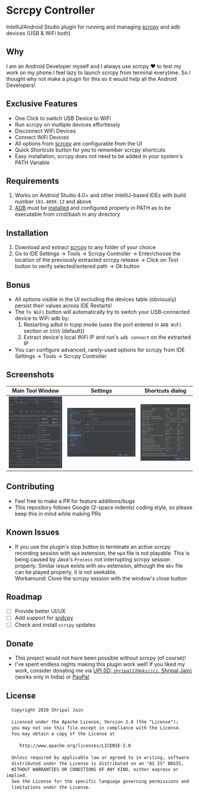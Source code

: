 # Scrcpy Controller
IntelliJ/Android Studio plugin for running and managing [scrcpy](https://github.com/Genymobile/scrcpy) and adb devices (USB & WiFi both)

## Why
I am an Android Developer myself and I always use scrcpy ❤ to test my work on my phone.I feel lazy to launch scrcpy from terminal everytime. So I thought why not make a plugin for this so it would help all the Android
 Developers!

## Exclusive Features
- One Click to switch USB Device to WiFi
- Run scrcpy on multiple devices effortlessly
- Disconnect WiFi Devices
- Connect WiFi Devices
- All options from [scrcpy](https://github.com/Genymobile/scrcpy) are configurable from the UI
- Quick *Shortcuts* button for you to remember scrcpy shortcuts
- Easy installation, scrcpy does not need to be added in your system's PATH Variable

## Requirements
1. Works on Android Studio 4.0+ and other IntelliJ-based IDEs with build number `193.4099.13` and above 
2. [ADB](https://developer.android.com/studio/releases/platform-tools) must be [installed](https://www.xda-developers.com/adb-fastboot-any-directory-windows-linux/) and configured
 properly in PATH as
 to be executable from cmd/bash in any directory

## Installation
1. Download and extract [scrcpy]() to any folder of your choice
2. Go to IDE Settings -> Tools -> Scrcpy Controller -> Enter/choose the location of the previously extracted scrcpy release -> Click on *Test* button to verify selected/entered path -> *Ok* button

## Bonus
- All options visible in the UI excluding the devices table (obviously) persist their values across IDE Restarts!
- The `To WiFi` button will automatically try to switch your USB-connected device to WiFi adb by:
    1. Restarting adbd in tcpip mode (uses the port entered in `ADB WiFi` section or `5555` (default))
    2. Extract device's local WiFi IP and run's `adb connect` on the extracted IP
- You can configure advanced, rarely-used options for scrcpy from IDE Settings -> Tools -> Scrcpy Controller

## Screenshots
| Main Tool Window | Settings | Shortcuts dialog |
|----------------|---------------------|-------------------|
| ![Main Tool Window](/screens/main.png?raw=true) | ![Settings](/screens/settings.png?raw=true) | ![Shortcuts Dialog](/screens/shortcuts.png?raw=true) |

## Contributing
- Feel free to make a PR for feature additions/bugs
- This repository follows Google (2-space indents) coding style, so please keep this in mind while making PRs

## Known Issues
- If you use the plugin's stop button to terminate an active scrcpy recording session with `mp4` extension, the `mp4` file is not playable. This is being caused by Java's `Process` not interrupting scrcpy session
 properly. Similar issue exists with `mkv` extension, although the `mkv` file can be played properly, it is not seekable.<br>
 Workaround: Close the scrcpy session with the window's close button

## Roadmap
- [ ] Provide better UI/UX
- [ ] Add support for [sndcpy](https://github.com/rom1v/sndcpy)
- [ ] Check and install `scrcpy` updates 

## Donate
- This project would not have been possible without scrcpy (of course)!
- I've spent endless nights making this plugin work well! If you liked my work, consider donating me via [UPI (ID: `shripal17@okicici`, Shripal Jain)](https://kutt.it/shripal17UPI) (works only in India) or [PayPal
](https://paypal.me/shripaul17)

## License

      
      Copyright 2020 Shripal Jain

      Licensed under the Apache License, Version 2.0 (the "License");
      you may not use this file except in compliance with the License.
      You may obtain a copy of the License at
      
         http://www.apache.org/licenses/LICENSE-2.0
      
      Unless required by applicable law or agreed to in writing, software
      distributed under the License is distributed on an "AS IS" BASIS,
      WITHOUT WARRANTIES OR CONDITIONS OF ANY KIND, either express or implied.
      See the License for the specific language governing permissions and
      limitations under the License.
